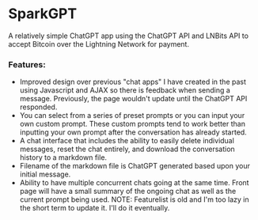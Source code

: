 # SparkGPT
A relatively simple ChatGPT app using the ChatGPT API and LNBits API to accept Bitcoin over the Lightning Network for payment.

### Features:

* Improved design over previous "chat apps" I have created in the past using Javascript and AJAX so there is feedback when sending a message. Previously, the page wouldn't update until the ChatGPT API responded. 
* You can select from a series of preset prompts or you can input your own custom prompt. These custom prompts tend to work better than inputting your own prompt after the conversation has already started.
* A chat interface that includes the ability to easily delete individual messages, reset the chat entirely, and download the conversation history to a markdown file.
* Filename of the markdown file is ChatGPT generated based upon your initial message.
* Ability to have multiple concurrent chats going at the same time. Front page will have a small summary of the ongoing chat as well as the current prompt being used.
NOTE: Featurelist is old and I'm too lazy in the short term to update it. I'll do it eventually.

